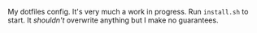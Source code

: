 My dotfiles config. It's very much a work in progress. Run `install.sh` to start. It _shouldn't_
overwrite anything but I make no guarantees.
